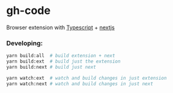 # gh-code

Browser extension with [Typescript](http://www.typescriptlang.org/) + [nextjs](https://nextjs.org/)

### Developing:
```bash
yarn build:all  # build extension + next
yarn build:ext  # build just the extension
yarn build:next # build just next

yarn watch:ext  # watch and build changes in just extension
yarn watch:next # watch and build changes in just next
```
